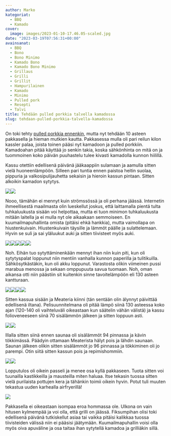 ```yaml
---
author: Marko
kategoriat:
  - BBQ
  - Kamado
cover:
  image: images/2023-01-10-17.46.05-scaled.jpg
date: "2023-03-19T07:56:31+00:00"
avainsanat:
  - BBQ
  - Bono
  - Bono Minimo
  - Kamado Bono
  - Kamado Bono Minimo
  - Grillaus
  - Grilli
  - Grillit
  - Hampurilainen
  - Kamado
  - Minimo
  - Pulled pork
  - Resepti
  - Talvi
title: Tehdään pulled porkkia talvella kamadossa
slug: tehdaan-pulled-porkkia-talvella-kamadossa
---
```

On toki tehty [pulled porkkia ennenkin](/tehdaan-pulled-pork-kamadolla/), mutta nyt tehdään 10 asteen pakkasella ja hieman mutkien kautta. Pakkasessa mulla oli pari reilun kilon kassler palaa, joista toinen pääsi nyt kamadoon ja pulled porkkiin. Kamadoahan pitää käyttää jo senkin takia, koska sähkönhinta on mitä on ja tuommoinen koko päivän puuhastelu tulee kivasti kamadolla kunnon hiilillä.

Kassu otettiin edellisenä päivänä jääkaappiin sulamaan ja aamulla sitten vielä huoneenlämpöön. Silleen pari tuntia ennen paistoa heitin suolaa, pippuria ja valkosipulijauhetta sekaisin ja hieroin kassun pintaan. Sitten alkoikin kamadon sytytys.

![](images/2023-01-08-11.49.02.jpg)![](images/2023-01-08-12.01.41.jpg)

Nooo, tämähän ei mennyt kuin strömssössä ja oli perhana jäässä. Internetin ihmeellisestä maailmasta olin lueskellut joskus, että laittamalla pientä tulta tuhkaluukusta sisään voi helpottaa, mutta ei tuon minimon tuhkaluukusta mitään laitella ja ei mulla nyt ole aikaakaan semmoiseen. En kuumailmapuhallinta omista (pitäisi ehkä hankkia), mutta vaimollapa on hiustenkuivain. Hiustenkuivain täysille ja lämmöt päälle ja sulattelemaan. Hyvin se suli ja sai yläluukut auki ja sitten tiivisteet myös auki.

![](images/2023-01-08-12.07.41.jpg)![](images/2023-01-08-12.11.06.jpg)![](images/2023-01-08-12.12.20.jpg)![](images/2023-01-08-12.17.41.jpg)![](images/2023-01-08-12.18.35.jpg)

Noh. Eihän tuo sytyttäminenkään mennyt ihan niin kuin piti, kun oli sytytyspalat loppunut niin mentiin vanhalla kunnon paperilla ja tulitikuilla. Sähkösytkästäkin, kun oli akku loppunut. Varastosta olikin viimeinen pussi marabua menossa ja sekaan omppupuuta savua tuomaan. Noh, oman aikansa otti niin päästiin sit kuitenkin sinne tavoitelämpöön eli 130 asteen kantturaan.

![](images/2023-01-08-12.28.34.jpg)![](images/2023-01-08-13.12.37.jpg)![](images/2023-01-08-13.22.43.jpg)![](images/2023-01-08-13.42.13.jpg)

Sitten kassua sisään ja Meateria kiinni (tän sentään olin älynnyt päivittää edellisenä iltana). Pelisuunnitelmana oli pitää lämpö siinä 130 asteessa koko ajan (120-140 oli vaihteluväli oikeastaan kun säätelin vähän välistä) ja kassu folioveneeseen siinä 70 sisälämmön jälkeen ja sitten loppuun asti.

![](images/2023-01-08-14.33.05.jpg)![](images/2023-01-08-15.15.38.jpg)

Illalla sitten siinä ennen saunaa oli sisälämmöt 94 pinnassa ja kävin tökkimässä. Päädyin ottamaan Meaterista hälyt pois ja lähdin saunaan. Saunan jälkeen olikin sitten sisälämmöt jo 96 pinnassa ja tökkiminen oli jo parempi. Otin siitä sitten kassun pois ja repimishommiin.

![](images/2023-01-08-19.50.31.jpg)![](images/2023-01-08-19.58.16.jpg)

Lopputulos oli oikein passeli ja menee osa kyllä pakkaseen. Tuota sitten voi tuunailla kastikkeilla ja mausteilla miten haluaa. Itse tekasin tuossa sitten vielä purilaista pottujen kera ja tähänkin toimii oikein hyvin. Potut tuli muuten tekastua uuden karhealla airfryerillä!

![](images/2023-01-10-17.46.05.jpg)

Pakkasella ei oikeastaan isompaa eroa hommassa ole. Ulkona on vain hitusen kylmempää ja voi olla, että grilli on jäässä. Fiksumpihan olisi toki edellisenä päivänä tutkiskellut asiaa tai vaikka pitäisi kalikkaa tuossa tiivisteiden välissä niin ei pääsisi jäätymään. Kuumailmapuhallin voisi olla myös oiva apuväline ja osa taitaa ihan sytytellä kamadoa ja grilliäkin sillä.
